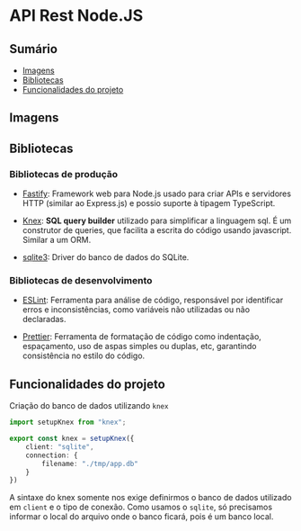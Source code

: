 # API Rest Node.JS

## Sumário

- [Imagens](#imagens)
- [Bibliotecas](#bibliotecas)
- [Funcionalidades do projeto](#funcionalidades-do-projeto)

## Imagens

## Bibliotecas

### Bibliotecas de produção

- [Fastify](https://fastify.dev): Framework web para Node.js usado para criar APIs e servidores HTTP (similar ao Express.js) e possio suporte à tipagem TypeScript.

- [Knex](https://knexjs.org): **SQL query builder** utilizado para simplificar a linguagem sql. É um construtor de queries, que facilita a escrita do código usando javascript. Similar a um ORM. 

- [sqlite3](https://www.sqlite.org): Driver do banco de dados do SQLite.

### Bibliotecas de desenvolvimento

- [ESLint](https://eslint.org/): Ferramenta para análise de código, responsável por identificar erros e inconsistências, como variáveis não utilizadas ou não declaradas.

- [Prettier](https://prettier.io/): Ferramenta de formatação de código como indentação, espaçamento, uso de aspas simples ou duplas, etc, garantindo consistência no estilo do código.

## Funcionalidades do projeto

Criação do banco de dados utilizando `knex`

```ts
import setupKnex from "knex";

export const knex = setupKnex({
    client: "sqlite",
    connection: {
        filename: "./tmp/app.db"
    }
})
```

A sintaxe do knex somente nos exige definirmos o banco de dados utilizado em `client` e o tipo de conexão. Como usamos o `sqlite`, só precisamos informar o local do arquivo onde o banco ficará, pois é um banco local.






